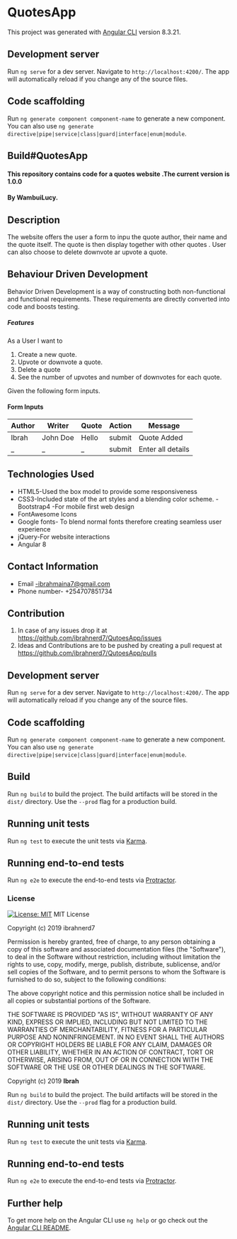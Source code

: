 # QuotesApp

This project was generated with [Angular CLI](https://github.com/angular/angular-cli) version 8.3.21.

## Development server

Run `ng serve` for a dev server. Navigate to `http://localhost:4200/`. The app will automatically reload if you change any of the source files.

## Code scaffolding

Run `ng generate component component-name` to generate a new component. You can also use `ng generate directive|pipe|service|class|guard|interface|enum|module`.

## Build#QuotesApp

#### This repository contains code for a quotes website .The current version is 1.0.0

#### By **WambuiLucy.**

## Description

The website offers the user a form to inpu the quote author, their name and the quote itself. The quote is then display together with other quotes . User can also choose to delete downvote ar upvote a quote.

## Behaviour Driven Development

Behavior Driven Development is a way of constructing both non-functional and functional requirements. These requirements are directly converted into code and boosts testing.

##### Features

As a User I want to

1. Create a new quote.
2. Upvote or downvote a quote.
3. Delete a quote
4. See the number of upvotes and number of downvotes for each quote.

Given the following form inputs.

#### Form Inputs

| Author | Writer   | Quote | Action | Message           |
| ------ | -------- | ----- | ------ | ----------------- |
| Ibrah  | John Doe | Hello | submit | Quote Added       |
| \_     | \_       | \_    | submit | Enter all details |

## Technologies Used

- HTML5-Used the box model to provide some responsiveness
- CSS3-Included state of the art styles and a blending color scheme.
  -Bootstrap4 -For mobile first web design
- FontAwesome Icons
- Google fonts- To blend normal fonts therefore creating seamless user experience
- jQuery-For website interactions
- Angular 8

## Contact Information

- Email -ibrahmaina7@gmail.com
- Phone number- +254707851734

## Contribution

1. In case of any issues drop it at https://github.com/ibrahnerd7/QutoesApp/issues
2. Ideas and Contributions are to be pushed by creating a pull request at https://github.com/ibrahnerd7/QutoesApp/pulls

## Development server

Run `ng serve` for a dev server. Navigate to `http://localhost:4200/`. The app will automatically reload if you change any of the source files.

## Code scaffolding

Run `ng generate component component-name` to generate a new component. You can also use `ng generate directive|pipe|service|class|guard|interface|enum|module`.

## Build

Run `ng build` to build the project. The build artifacts will be stored in the `dist/` directory. Use the `--prod` flag for a production build.

## Running unit tests

Run `ng test` to execute the unit tests via [Karma](https://karma-runner.github.io).

## Running end-to-end tests

Run `ng e2e` to execute the end-to-end tests via [Protractor](http://www.protractortest.org/).

### License

[![License: MIT](https://img.shields.io/badge/License-MIT-yellow.svg)](https://opensource.org/licenses/MIT)
MIT License

Copyright (c) 2019 ibrahnerd7

Permission is hereby granted, free of charge, to any person obtaining a copy
of this software and associated documentation files (the "Software"), to deal
in the Software without restriction, including without limitation the rights
to use, copy, modify, merge, publish, distribute, sublicense, and/or sell
copies of the Software, and to permit persons to whom the Software is
furnished to do so, subject to the following conditions:

The above copyright notice and this permission notice shall be included in all
copies or substantial portions of the Software.

THE SOFTWARE IS PROVIDED "AS IS", WITHOUT WARRANTY OF ANY KIND, EXPRESS OR
IMPLIED, INCLUDING BUT NOT LIMITED TO THE WARRANTIES OF MERCHANTABILITY,
FITNESS FOR A PARTICULAR PURPOSE AND NONINFRINGEMENT. IN NO EVENT SHALL THE
AUTHORS OR COPYRIGHT HOLDERS BE LIABLE FOR ANY CLAIM, DAMAGES OR OTHER
LIABILITY, WHETHER IN AN ACTION OF CONTRACT, TORT OR OTHERWISE, ARISING FROM,
OUT OF OR IN CONNECTION WITH THE SOFTWARE OR THE USE OR OTHER DEALINGS IN THE
SOFTWARE.

Copyright (c) 2019 **Ibrah**


Run `ng build` to build the project. The build artifacts will be stored in the `dist/` directory. Use the `--prod` flag for a production build.

## Running unit tests

Run `ng test` to execute the unit tests via [Karma](https://karma-runner.github.io).

## Running end-to-end tests

Run `ng e2e` to execute the end-to-end tests via [Protractor](http://www.protractortest.org/).

## Further help

To get more help on the Angular CLI use `ng help` or go check out the [Angular CLI README](https://github.com/angular/angular-cli/blob/master/README.md).

